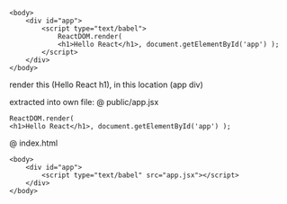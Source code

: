 ```
<body>
    <div id="app">
        <script type="text/babel">
            ReactDOM.render(
            <h1>Hello React</h1>, document.getElementById('app') );
        </script>
    </div>
</body>
```

render this (Hello React h1), in this location (app div)


extracted into own file:
@ public/app.jsx
```
ReactDOM.render(
<h1>Hello React</h1>, document.getElementById('app') );
```

@ index.html
```
<body>
    <div id="app">
        <script type="text/babel" src="app.jsx"></script>
    </div>
</body>
```
